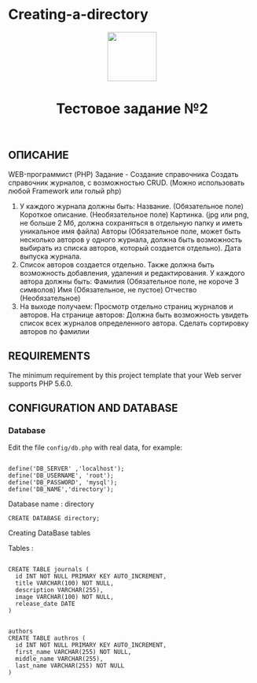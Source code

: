 # Creating-a-directory

<p align="center">
    <a href="https://github.com/yiisoft" target="_blank">
        <img src="https://mumbaimirror.indiatimes.com/photo/74720281.cms" height="100px">
    </a>
    <h1 align="center">Тестовое задание №2</h1>
    <br>
</p>

ОПИСАНИЕ
-------------------
WEB-программист (PHP)
Задание - Создание справочника
Создать справочник журналов, с возможностью CRUD. (Можно использовать любой Framework или голый php)
1. У каждого журнала должны быть:
Название. (Обязательное поле)
Короткое описание. (Необязательное поле)
Картинка. (jpg или png, не больше 2 Мб, должна сохраняться в отдельную папку и иметь уникальное имя файла)
Авторы (Обязательное поле, может быть несколько авторов у одного журнала, должна быть возможность выбирать из списка авторов, который создается отдельно).
Дата выпуска журнала.
2. Список авторов создается отдельно. Также должна быть возможность добавления, удаления и редактирования. У каждого автора должны быть:
Фамилия (Обязательное поле, не короче 3 символов)
Имя (Обязательное, не пустое)
Отчество (Необязательное)
3. На выходе получаем:
Просмотр отдельно страниц журналов и авторов. На странице авторов:
Должна быть возможность увидеть список всех журналов определенного автора.
Сделать сортировку авторов по фамилии

REQUIREMENTS
------------

The minimum requirement by this project template that your Web server supports PHP 5.6.0.

CONFIGURATION AND DATABASE
--------------------------
### Database

Edit the file `config/db.php` with real data, for example:
```

define('DB_SERVER' ,'localhost');
define('DB_USERNAME', 'root');
define('DB_PASSWORD', 'mysql');
define('DB_NAME','directory');

```
Database name : directory

```
CREATE DATABASE directory;
```
Creating DataBase tables

Tables :

```

CREATE TABLE journals (
  id INT NOT NULL PRIMARY KEY AUTO_INCREMENT,
  title VARCHAR(100) NOT NULL,
  description VARCHAR(255),
  image VARCHAR(100) NOT NULL,
  release_date DATE
)


authors
CREATE TABLE authros (
  id INT NOT NULL PRIMARY KEY AUTO_INCREMENT,
  first_name VARCHAR(255) NOT NULL,
  middle_name VARCHAR(255),
  last_name VARCHAR(255) NOT NULL
)

```
